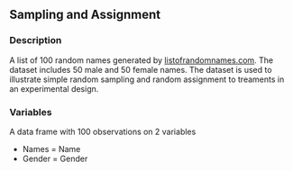 ## Sampling and Assignment

### Description

A list of 100 random names generated by <a href="http://listofrandomnames.com" target="_blank">listofrandomnames.com</a>. The dataset includes 50 male and 50 female names. The dataset is used to illustrate simple random sampling and random assignment to treaments in an experimental design.

### Variables

A data frame with 100 observations on 2 variables

- Names = Name
- Gender = Gender
